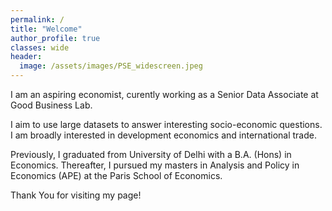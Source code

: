 ```yaml
---
permalink: /
title: "Welcome"
author_profile: true
classes: wide
header:
  image: /assets/images/PSE_widescreen.jpeg
---
```


I am an aspiring economist, curently working as a Senior Data Associate at Good Business Lab. 

I aim to use large datasets to answer interesting socio-economic questions. I am broadly interested in development economics and international trade. 

Previously, I graduated from University of Delhi with a B.A. (Hons) in Economics. Thereafter, I pursued my masters in Analysis and Policy in Economics (APE) at the Paris School of Economics.

Thank You for visiting my page!

